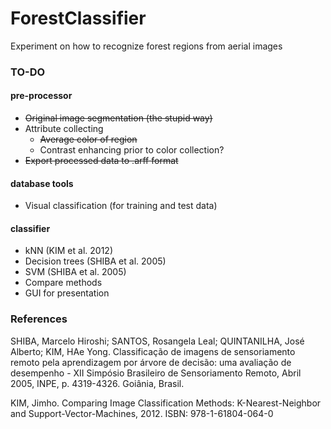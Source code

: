 ForestClassifier
================

Experiment on how to recognize forest regions from aerial images

### TO-DO ###

#### pre-processor ####
* <del>Original image segmentation (the stupid way)</del>
* Attribute collecting
    * <del>Average color of region</del>
    * Contrast enhancing prior to color collection?
* <del>Export processed data to .arff format</del>

#### database tools ####
* Visual classification (for training and test data)

#### classifier ####
* kNN (KIM et al. 2012)
* Decision trees (SHIBA et al. 2005)
* SVM (SHIBA et al. 2005)
* Compare methods
* GUI for presentation


### References ###

SHIBA, Marcelo Hiroshi; SANTOS, Rosangela Leal; QUINTANILHA, José Alberto; KIM, HAe Yong. Classificação de imagens de sensoriamento remoto pela aprendizagem por árvore de decisão: uma avaliação de desempenho - XII Simpósio Brasileiro de Sensoriamento Remoto, Abril 2005, INPE, p. 4319-4326. Goiânia, Brasil.

KIM, Jimho. Comparing Image Classification Methods: K-Nearest-Neighbor and Support-Vector-Machines, 2012. ISBN: 978-1-61804-064-0